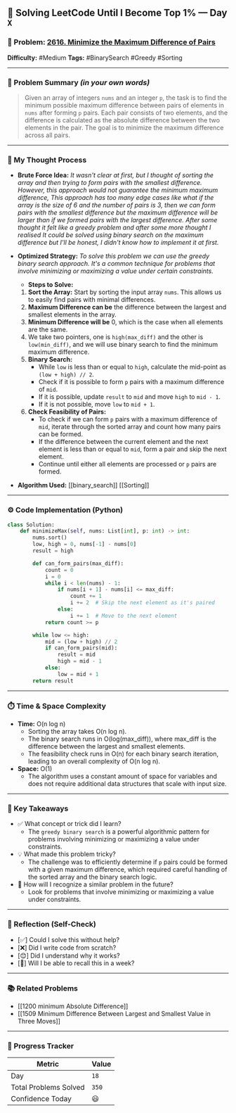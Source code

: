 ## 🧠 Solving LeetCode Until I Become Top 1% — Day `X`

### 🔹 Problem: [2616. Minimize the Maximum Difference of Pairs](https://leetcode.com/problems/minimize-the-maximum-difference-of-pairs/description/?envType=daily-question&envId=2025-06-13)

**Difficulty:** #Medium
**Tags:** #BinarySearch #Greedy #Sorting

---

### 📝 Problem Summary _(in your own words)_

> Given an array of integers `nums` and an integer `p`, the task is to find the minimum possible maximum difference between pairs of elements in `nums` after forming `p` pairs. Each pair consists of two elements, and the difference is calculated as the absolute difference between the two elements in the pair. The goal is to minimize the maximum difference across all pairs.

---

### 🧠 My Thought Process

- **Brute Force Idea:**
  _It wasn't clear at first, but I thought of sorting the array and then trying to form pairs with the smallest difference. However, this approach would not guarantee the minimum maximum difference, This approach has too many edge cases like what if the array is the size of 6 and the number of pairs is 3, then we can form pairs with the smallest difference but the maximum difference will be larger than if we formed pairs with the largest difference. After some thought it felt like a greedy problem and after some more thought I realised It could be solved using binary search on the maximum difference but I'll be honest, I didn't know how to implement it at first._

- **Optimized Strategy:**
  _To solve this problem we can use the greedy binary search approach. It's a common technique for problems that involve minimizing or maximizing a value under certain constraints._

  - **Steps to Solve:**

  1. **Sort the Array:** Start by sorting the input array `nums`. This allows us to easily find pairs with minimal differences.
  2. **Maximum Difference can be** the difference between the largest and smallest elements in the array.
  3. **Minimum Difference will be** 0, which is the case when all elements are the same.
  4. We take two pointers, one is `high(max_diff)` and the other is `low(min_diff)`, and we will use binary search to find the minimum maximum difference.
  5. **Binary Search:**
     - While `low` is less than or equal to `high`, calculate the mid-point as `(low + high) // 2`.
     - Check if it is possible to form `p` pairs with a maximum difference of `mid`.
     - If it is possible, update `result` to `mid` and move `high` to `mid - 1`.
     - If it is not possible, move `low` to `mid + 1`.
  6. **Check Feasibility of Pairs:**
     - To check if we can form `p` pairs with a maximum difference of `mid`, iterate through the sorted array and count how many pairs can be formed.
     - If the difference between the current element and the next element is less than or equal to `mid`, form a pair and skip the next element.
     - Continue until either all elements are processed or `p` pairs are formed.

- **Algorithm Used:**
  [[binary_search]] [[Sorting]]

---

### ⚙️ Code Implementation (Python)

```python
class Solution:
    def minimizeMax(self, nums: List[int], p: int) -> int:
        nums.sort()
        low, high = 0, nums[-1] - nums[0]
        result = high

        def can_form_pairs(max_diff):
            count = 0
            i = 0
            while i < len(nums) - 1:
                if nums[i + 1] - nums[i] <= max_diff:
                    count += 1
                    i += 2  # Skip the next element as it's paired
                else:
                    i += 1  # Move to the next element
            return count >= p

        while low <= high:
            mid = (low + high) // 2
            if can_form_pairs(mid):
                result = mid
                high = mid - 1
            else:
                low = mid + 1
        return result
```

---

### ⏱️ Time & Space Complexity

- **Time:** O(n log n)
  - Sorting the array takes O(n log n).
  - The binary search runs in O(log(max_diff)), where max_diff is the difference between the largest and smallest elements.
  - The feasibility check runs in O(n) for each binary search iteration, leading to an overall complexity of O(n log n).
- **Space:** O(1)
  - The algorithm uses a constant amount of space for variables and does not require additional data structures that scale with input size.

---

### 🧩 Key Takeaways

- ✅ What concept or trick did I learn?
  - The `greedy binary search` is a powerful algorithmic pattern for problems involving minimizing or maximizing a value under constraints.
- 💡 What made this problem tricky?
  - The challenge was to efficiently determine if `p` pairs could be formed with a given maximum difference, which required careful handling of the sorted array and the binary search logic.
- 💭 How will I recognize a similar problem in the future?
  - Look for problems that involve minimizing or maximizing a value under constraints.

---

### 🔁 Reflection (Self-Check)

- [✅] Could I solve this without help?
- [❌] Did I write code from scratch?
- [😊] Did I understand why it works?
- [🫠] Will I be able to recall this in a week?

---

### 📚 Related Problems

- [[1200 minimum Absolute Difference]]
- [[1509 Minimum Difference Between Largest and Smallest Value in Three Moves]]

---

### 🚀 Progress Tracker

| Metric                | Value |
| --------------------- | ----- |
| Day                   | `18`  |
| Total Problems Solved | `350` |
| Confidence Today      | 😃    |
